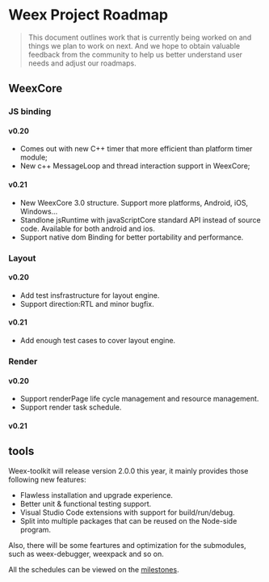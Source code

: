 # Weex Project Roadmap

> This document outlines work that is currently being worked on and things we plan to work on next.  And  we hope to obtain valuable feedback from the community to help us better understand user needs and adjust our roadmaps.

## WeexCore
### JS binding
#### v0.20
* Comes out with new C++ timer that more efficient than platform timer module;
* New c++ MessageLoop and thread interaction support in WeexCore;
#### v0.21
* New WeexCore 3.0 structure. Support more platforms, Android, iOS, Windows...
* Standlone jsRuntime with javaScriptCore standard API instead of source code. Available for both android and ios.
* Support native dom Binding for better portability and performance.

### Layout
#### v0.20
* Add test insfrastructure for layout engine.
* Support direction:RTL and minor bugfix.
#### v0.21
* Add enough test cases to cover layout engine.
### Render
#### v0.20
* Support renderPage life cycle management and resource management.
* Support render task schedule.
#### v0.21
## tools

Weex-toolkit will release version 2.0.0 this year, it mainly provides those following new features:

- Flawless installation and upgrade experience.
- Better unit & functional testing support.
- Visual Studio Code extensions with support for build/run/debug.
- Split into multiple packages that can be reused on the Node-side program.

Also, there will be some feartures and optimization for the submodules, such as weex-debugger, weexpack and so on. 

All the schedules can be viewed on the [milestones](https://github.com/weexteam/weex-toolkit/milestones).
